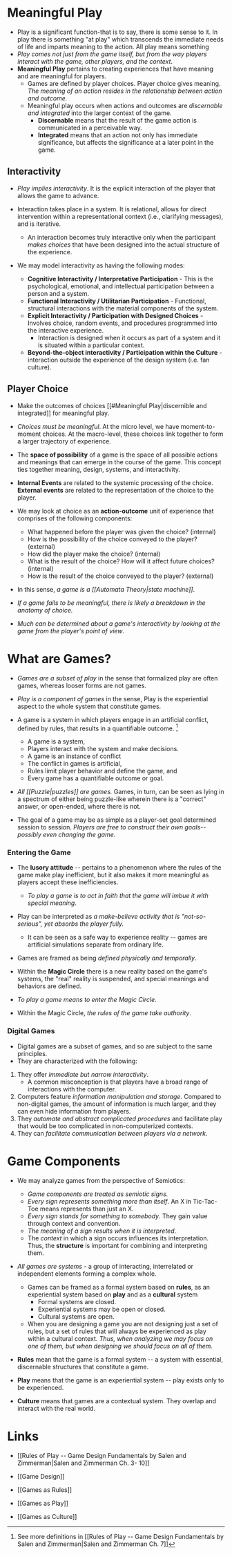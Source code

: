 # Meaningful Play
* Play is a significant function-that is to say, there is some sense to it. In play there is something "at play" which transcends the immediate needs of life and imparts meaning to the action. All play means something
*  *Play comes not just from the game itself, but from the way players interact with the game, other players, and the context*.
* **Meaningful Play** pertains to creating experiences that have meaning and are meaningful for players.
	* Games are defined by player choices. Player choice gives meaning. *The meaning of an action resides in the relationship between action and outcome.*
	* Meaningful play occurs when actions and outcomes are *discernable and integrated* into the larger context of the game.
		* **Discernable** means that the result of the game action is communicated in a perceivable way.
		* **Integrated** means that an action not only has immediate significance, but affects the significance at a later point in the game. 
## Interactivity
* *Play implies interactivity*. It is the explicit interaction of the player that allows the game to advance. 
* Interaction takes place in a system. It is relational, allows for direct intervention within a representational context (i.e., clarifying messages), and is iterative.
	* An interaction becomes truly interactive only when the participant *makes choices* that have been designed into the actual structure of the experience.

* We may model interactivity as having the following modes:
	* **Cognitive Interactivity / Interpretative Participation** - This is the psychological, emotional, and intellectual participation between a person and a system.
	* **Functional Interactivity / Utilitarian Participation** - Functional, structural interactions with the material components of the system.
	* **Explicit Interactivity / Participation with Designed Choices** - Involves choice, random events, and procedures programmed into the interactive experience.
		* Interaction is designed when it occurs as part of a system and it is situated within a particular context.
	* **Beyond-the-object interactivity / Participation within the Culture** - interaction outside the experience of the design system (i.e. fan culture).

## Player Choice
* Make the outcomes of choices [[#Meaningful Play|discernible and integrated]] for meaningful play.
* *Choices must be meaningful*. At the micro level, we have moment-to-moment choices. At the macro-level, these choices link together to form a larger trajectory of experience.

* The **space of possibility** of a game is the space of all possible actions and meanings that can emerge in the course of the game. This concept ties together meaning, design, systems, and interactivity.

* **Internal Events** are related to the systemic processing of the choice. **External events** are related to the representation of the choice to the player.
* We may look at choice as an **action-outcome** unit of experience that comprises of the following components:
	* What happened before the player was given the choice? (internal)
	* How is the possibility of the choice conveyed to the player? (external)
	* How did the player make the choice? (internal)
	* What is the result of the choice? How will it affect future choices? (internal)
	* How is the result of the choice conveyed to the player? (external)
* In this sense, *a game is a [[Automata Theory|state machine]]*.

* *If a game fails to be meaningful, there is likely a breakdown in the anatomy of choice.*
* *Much can be determined about a game's interactivity by looking at the game from the player's point of view*.
# What are Games?
* *Games are a subset of play* in the sense that formalized play are often games, whereas looser forms are not games.
* *Play is a component of games* in the sense, Play is the experiential aspect to the whole system that constitute games.

* A game is a system in which players engage in an artificial conflict, defined by rules, that results in a quantifiable outcome.  [^1]
	* A game is a system, 
	* Players interact with the system and make decisions.
	* A game is an instance of conflict
	* The conflict in games is artificial,
	* Rules limit player behavior and define the game, and 
	* Every game has a quantifiable outcome or goal.

* *All [[Puzzle|puzzles]] are games.* Games, in turn, can be seen as lying in a spectrum of either being puzzle-like wherein there is a "correct" answer, or open-ended, where there is not.
* The goal of a game may be as simple as a player-set goal determined session to session. *Players are free to construct their own goals--possibly even changing the game*.
 
### Entering the Game
* The **lusory attitude** -- pertains to a phenomenon where the rules of the game make play inefficient, but it also makes it more meaningful as players accept these inefficiencies.
	* *To play a game is to act in faith that the game will imbue it with special meaning*.
* Play can be interpreted as *a make-believe activity that is "not-so-serious", yet absorbs the player fully.*
	* It can be seen as a safe way to experience reality -- games are artificial simulations separate from ordinary life.

* Games are framed as being *defined physically and temporally*. 
* Within the **Magic Circle** there is a new reality based on the game's systems, the "real" reality is suspended, and special meanings and behaviors are defined.
* *To play a game means to enter the Magic Circle*. 
* Within the Magic Circle, *the rules of the game take authority*.

### Digital Games
* Digital games are a subset of games, and so are subject to the same principles.
* They are characterized with the following:
1. They offer *immediate but narrow interactivity*. 
	* A common misconception is that players have a broad range of interactions with the computer. 
2. Computers feature *information manipulation and storage*. Compared to non-digital games, the amount of information is much larger, and they can even hide information from players.
3. They *automate and abstract complicated procedures* and facilitate play that would be too complicated in non-computerized contexts. 
4. They can *facilitate communication between players via a network*. 
# Game Components
* We may analyze games from the perspective of Semiotics:
	* *Game components are treated as semiotic signs.*
	* *Every sign represents something more than itself*. An X in Tic-Tac-Toe means represents than just an X.
	* *Every sign stands for something to somebody*. They gain value through context and convention.
	* *The meaning of a sign results when it is interpreted*.
	* The *context* in which a sign occurs influences its interpretation. Thus, the **structure** is important for combining and interpreting them.

* *All games are systems* - a group of interacting, interrelated or independent elements forming a complex whole. 
	* Games can be framed as a formal system based on **rules**, as an experiential system based on **play** and as a **cultural** system
		* Formal systems are closed.
		* Experiential systems may be open or closed.
		* Cultural systems are open.
	* When you are designing a game you are not designing just a set of rules, but a set of rules that will always be experienced as play within a cultural context. *Thus, when analyzing we may focus on one of them, but when designing we should focus on all of them.*

* **Rules** mean that the game is a formal system -- a system with essential, discernable structures that constitute a game.
* **Play** means that the game is an experiential system -- play exists only to be experienced.
* **Culture** means that games are a contextual system. They overlap and interact with the real world.
# Links
* [[Rules of Play -- Game Design Fundamentals by Salen and Zimmerman|Salen and Zimmerman Ch. 3- 10]]

* [[Game Design]]
* [[Games as Rules]]
* [[Games as Play]]
* [[Games as Culture]]

[^1]: See more definitions in [[Rules of Play -- Game Design Fundamentals by Salen and Zimmerman|Salen and Zimmerman Ch. 7]]